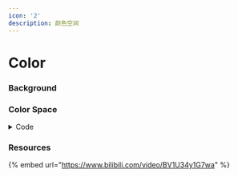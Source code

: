 ```yaml
---
icon: '2'
description: 颜色空间
---
```


# Color

### Background



### Color Space

<details>

<summary>Code</summary>

```
// Some code
```

</details>





### Resources

{% embed url="https://www.bilibili.com/video/BV1U34y1G7wa" %}

